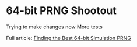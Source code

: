 # 64-bit PRNG Shootout

Trying to make changes now
More tests

Full article: [Finding the Best 64-bit Simulation PRNG][a]


[a]: http://nullprogram.com/blog/2017/09/21/
